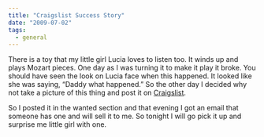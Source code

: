 ```yaml
---
title: "Craigslist Success Story"
date: "2009-07-02"
tags:
  - general
---
```


There is a toy that my little girl Lucia loves to listen too. It winds up and plays Mozart pieces. One day as I was turning it to make it play it broke. You should have seen the look on Lucia face when this happened. It looked like she was saying, “Daddy what happened.” So the other day I decided why not take a picture of this thing and post it on [Craigslist](http://www.craigslist.org/ "Craigslist").

So I posted it in the wanted section and that evening I got an email that someone has one and will sell it to me. So tonight I will go pick it up and surprise me little girl with one.
